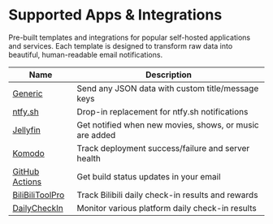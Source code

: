 # Supported Apps & Integrations

Pre-built templates and integrations for popular self-hosted applications and services. Each template is designed to transform raw data into beautiful, human-readable email notifications.

| Name                                    | Description                                             |
| --------------------------------------- | ------------------------------------------------------- |
| [Generic](./Generic/Generic.md)         | Send any JSON data with custom title/message keys       |
| [ntfy.sh](./ntfy.md)                    | Drop-in replacement for ntfy\.sh notifications          |
| [Jellyfin](./Jellyfin/Jellyfin.md)      | Get notified when new movies, shows, or music are added |
| [Komodo](./Komodo/Komodo.md)            | Track deployment success/failure and server health      |
| [GitHub Actions](./GithubActions.md)    | Get build status updates in your email                  |
| [BiliBiliToolPro](./BiliBiliToolPro.md) | Track Bilibili daily check-in results and rewards       |
| [DailyCheckIn](./DailyCheckIn.md)       | Monitor various platform daily check-in results         |
